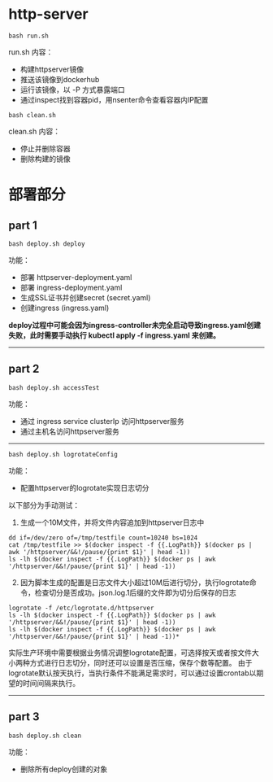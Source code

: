 # http-server
```
bash run.sh
```

run.sh 内容：
* 构建httpserver镜像
* 推送该镜像到dockerhub
* 运行该镜像，以 -P 方式暴露端口
* 通过inspect找到容器pid，用nsenter命令查看容器内IP配置

```
bash clean.sh
```

clean.sh 内容：
* 停止并删除容器
* 删除构建的镜像


# 部署部分
## part 1
```
bash deploy.sh deploy
```
功能：
* 部署 httpserver-deployment.yaml
* 部署 ingress-deployment.yaml
* 生成SSL证书并创建secret (secret.yaml)
* 创建ingress (ingress.yaml)

**deploy过程中可能会因为ingress-controller未完全启动导致ingress.yaml创建失败，此时需要手动执行 kubectl apply -f ingress.yaml 来创建。**
***
## part 2
```
bash deploy.sh accessTest
```
功能：
* 通过 ingress service clusterIp 访问httpserver服务
* 通过主机名访问httpserver服务
***
```
bash deploy.sh logrotateConfig
```
功能：
* 配置httpserver的logrotate实现日志切分

以下部分为手动测试：

1. 生成一个10M文件，并将文件内容追加到httpserver日志中
  
```
dd if=/dev/zero of=/tmp/testfile count=10240 bs=1024 
cat /tmp/testfile >> $(docker inspect -f {{.LogPath}} $(docker ps | awk '/httpserver/&&!/pause/{print $1}' | head -1))  
ls -lh $(docker inspect -f {{.LogPath}} $(docker ps | awk '/httpserver/&&!/pause/{print $1}' | head -1))
```

2. 因为脚本生成的配置是日志文件大小超过10M后进行切分，执行logrotate命令，检查切分是否成功。json.log.1后缀的文件即为切分后保存的日志  
  
```
logrotate -f /etc/logrotate.d/httpserver
ls -lh $(docker inspect -f {{.LogPath}} $(docker ps | awk '/httpserver/&&!/pause/{print $1}' | head -1))
ls -lh $(docker inspect -f {{.LogPath}} $(docker ps | awk '/httpserver/&&!/pause/{print $1}' | head -1))* 
```
  
实际生产环境中需要根据业务情况调整logrotate配置，可选择按天或者按文件大小两种方式进行日志切分，同时还可以设置是否压缩，保存个数等配置。
由于logrotate默认按天执行，当执行条件不能满足需求时，可以通过设置crontab以期望的时间间隔来执行。
***
## part 3
```
bash deploy.sh clean
```
功能：
* 删除所有deploy创建的对象